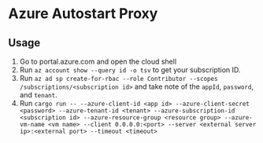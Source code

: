 # Azure Autostart Proxy

## Usage

1. Go to portal.azure.com and open the cloud shell
2. Run `az account show --query id -o tsv` to get your subscription ID.
3. Run `az ad sp create-for-rbac --role Contributor --scopes /subscriptions/<subscription id>` and take note of the `appId`, `password`, and `tenant`.
4. Run `cargo run -- --azure-client-id <app id> --azure-client-secret <password> --azure-tenant-id <tenant> --azure-subscription-id <subscription id> --azure-resource-group <resource group> --azure-vm-name <vm name> --client 0.0.0.0:<port> --server <external server ip>:<external port> --timeout <timeout>`
